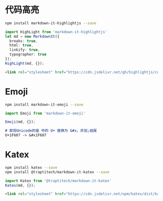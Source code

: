 # 代码高亮

```bash
npm install markdown-it-highlightjs --save
```

```typescript
import HighLight from 'markdown-it-highlightjs'
let md = new MarkdownIt({
  breaks: true,
  html: true,
  linkify: true,
  typographer: true
});
HighLight(md, {});
```

```html
<link rel="stylesheet" href="https://cdn.jsdelivr.net/gh/highlightjs/cdn-release@11.5.1/build/styles/atom-one-dark.min.css"/>
```



# Emoji

```bash
npm install markdown-it-emoji --save
```

```typescript
import Emoji from 'markdown-it-emoji'

Emoji(md, {});
```

```markdown
# 即将Unicode的值 中的 U+ 替换为 &#x，并加;结尾
U+1F607 -> &#x1F607
```



# Katex

```bash
npm install katex --save
npm install @traptitech/markdown-it-katex --save
```

```typescript
import Katex from '@traptitech/markdown-it-katex'
Katex(md, {});
```

```html
<link rel="stylesheet" href="https://cdn.jsdelivr.net/npm/katex/dist/katex.min.css"/>
```

